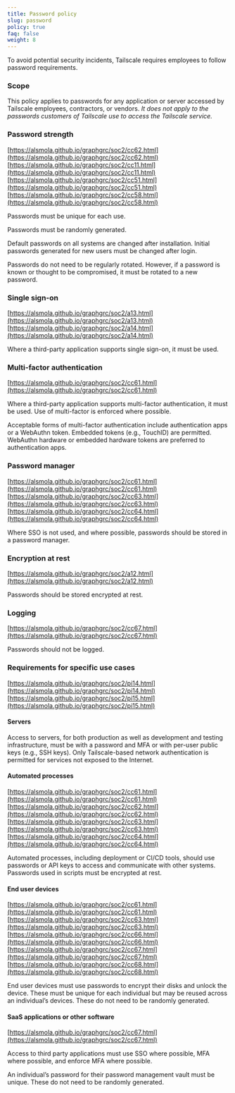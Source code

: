 ```yaml
---
title: Password policy
slug: password
policy: true
faq: false
weight: 8
---
```


To avoid potential security incidents, Tailscale requires employees to follow password requirements.

### Scope

This policy applies to passwords for any application or server accessed by Tailscale employees, contractors, or vendors. _It does not apply to the passwords customers of Tailscale use to access the Tailscale service._

### Password strength
[https://alsmola.github.io/graphgrc/soc2/cc62.html](https://alsmola.github.io/graphgrc/soc2/cc62.html)
[https://alsmola.github.io/graphgrc/soc2/cc11.html](https://alsmola.github.io/graphgrc/soc2/cc11.html)
[https://alsmola.github.io/graphgrc/soc2/cc51.html](https://alsmola.github.io/graphgrc/soc2/cc51.html)
[https://alsmola.github.io/graphgrc/soc2/cc58.html](https://alsmola.github.io/graphgrc/soc2/cc58.html)

Passwords must be unique for each use.

Passwords must be randomly generated.

Default passwords on all systems are changed after installation. Initial passwords generated for new users must be changed after login.

Passwords do not need to be regularly rotated. However, if a password is known or thought to be compromised, it must be rotated to a new password.

### Single sign-on
[https://alsmola.github.io/graphgrc/soc2/a13.html](https://alsmola.github.io/graphgrc/soc2/a13.html)
[https://alsmola.github.io/graphgrc/soc2/a14.html](https://alsmola.github.io/graphgrc/soc2/a14.html)

Where a third-party application supports single sign-on, it must be used.

### Multi-factor authentication
[https://alsmola.github.io/graphgrc/soc2/cc61.html](https://alsmola.github.io/graphgrc/soc2/cc61.html)

Where a third-party application supports multi-factor authentication, it must be used. Use of multi-factor is enforced where possible.

Acceptable forms of multi-factor authentication include authentication apps or a WebAuthn token. Embedded tokens (e.g., TouchID) are permitted. WebAuthn hardware or embedded hardware tokens are preferred to authentication apps.

### Password manager
[https://alsmola.github.io/graphgrc/soc2/cc61.html](https://alsmola.github.io/graphgrc/soc2/cc61.html)
[https://alsmola.github.io/graphgrc/soc2/cc63.html](https://alsmola.github.io/graphgrc/soc2/cc63.html)
[https://alsmola.github.io/graphgrc/soc2/cc64.html](https://alsmola.github.io/graphgrc/soc2/cc64.html)

Where SSO is not used, and where possible, passwords should be stored in a password manager.

### Encryption at rest
[https://alsmola.github.io/graphgrc/soc2/a12.html](https://alsmola.github.io/graphgrc/soc2/a12.html)

Passwords should be stored encrypted at rest.

### Logging
[https://alsmola.github.io/graphgrc/soc2/cc67.html](https://alsmola.github.io/graphgrc/soc2/cc67.html)

Passwords should not be logged.

### Requirements for specific use cases
[https://alsmola.github.io/graphgrc/soc2/pi14.html](https://alsmola.github.io/graphgrc/soc2/pi14.html)
[https://alsmola.github.io/graphgrc/soc2/pi15.html](https://alsmola.github.io/graphgrc/soc2/pi15.html)

#### Servers

Access to servers, for both production as well as development and testing infrastructure, must be with a password and MFA or with per-user public keys (e.g., SSH keys). Only Tailscale-based network authentication is permitted for services not exposed to the Internet.

#### Automated processes
[https://alsmola.github.io/graphgrc/soc2/cc61.html](https://alsmola.github.io/graphgrc/soc2/cc61.html)
[https://alsmola.github.io/graphgrc/soc2/cc62.html](https://alsmola.github.io/graphgrc/soc2/cc62.html)
[https://alsmola.github.io/graphgrc/soc2/cc63.html](https://alsmola.github.io/graphgrc/soc2/cc63.html)
[https://alsmola.github.io/graphgrc/soc2/cc64.html](https://alsmola.github.io/graphgrc/soc2/cc64.html)

Automated processes, including deployment or CI/CD tools, should use passwords or API keys to access and communicate with other systems. Passwords used in scripts must be encrypted at rest.

#### End user devices
[https://alsmola.github.io/graphgrc/soc2/cc61.html](https://alsmola.github.io/graphgrc/soc2/cc61.html)
[https://alsmola.github.io/graphgrc/soc2/cc63.html](https://alsmola.github.io/graphgrc/soc2/cc63.html)
[https://alsmola.github.io/graphgrc/soc2/cc66.html](https://alsmola.github.io/graphgrc/soc2/cc66.html)
[https://alsmola.github.io/graphgrc/soc2/cc67.html](https://alsmola.github.io/graphgrc/soc2/cc67.html)
[https://alsmola.github.io/graphgrc/soc2/cc68.html](https://alsmola.github.io/graphgrc/soc2/cc68.html)

End user devices must use passwords to encrypt their disks and unlock the device. These must be unique for each individual but may be reused across an individual’s devices. These do not need to be randomly generated.

#### SaaS applications or other software
[https://alsmola.github.io/graphgrc/soc2/cc67.html](https://alsmola.github.io/graphgrc/soc2/cc67.html)

Access to third party applications must use SSO where possible, MFA where possible, and enforce MFA where possible.

An individual’s password for their password management vault must be unique. These do not need to be randomly generated.

